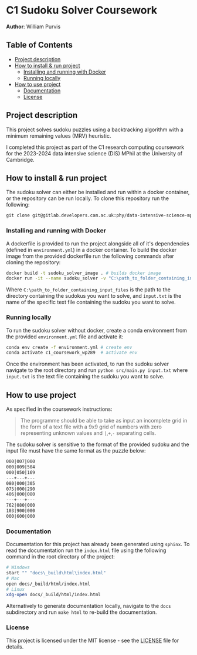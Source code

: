 <!-- omit in toc -->
# C1 Sudoku Solver Coursework

**Author**: William Purvis

<!-- omit in toc -->
## Table of Contents
- [Project description](#project-description)
- [How to install \& run project](#how-to-install--run-project)
  - [Installing and running with Docker](#installing-and-running-with-docker)
  - [Running locally](#running-locally)
- [How to use project](#how-to-use-project)
  - [Documentation](#documentation)
  - [License](#license)

## Project description

This project solves sudoku puzzles using a backtracking algorithm with a minimum remaining values (MRV) heuristic.

I completed this project as part of the C1 research computing coursework for the 2023-2024 data intensive science (DIS) MPhil at the University of Cambridge.

## How to install & run project

The sudoku solver can either be installed and run within a docker container, or the repository can be run locally. To clone this repository run the following:

```txt
git clone git@gitlab.developers.cam.ac.uk:phy/data-intensive-science-mphil/c1_assessment/wp289.git
```

### Installing and running with Docker

A dockerfile is provided to run the project alongside all of it's dependencies (defined in `environment.yml`) in a docker container. To build the docker image from the provided dockerfile run the following commands after cloning the repository:

```bash
docker build -t sudoku_solver_image . # builds docker image
docker run -it --name sudoku_solver -v "C:\path_to_folder_containing_input_files:/usr/src/app/data" sudoku_solver src/main.py /usr/src/app/data/input.txt
```

Where `C:\path_to_folder_containing_input_files` is the path to the directory containing the sudokus you want to solve, and `input.txt` is the name of the specific text file containing the sudoku you want to solve.

### Running locally

To run the sudoku solver without docker, create a conda environment from the provided `environment.yml` file and activate it:

```bash
conda env create -f environment.yml # create env
conda activate c1_coursework_wp289  # activate env
```

Once the environment has been activated, to run the sudoku solver navigate to the root directory and run `python src/main.py input.txt` where `input.txt` is the text file containing the sudoku you want to solve.

## How to use project

As specified in the coursework instructions:

> The programme should be able to take as input an incomplete grid in the form of a text file with a 9x9 grid of numbers with zero representing unknown values and `|`,`+`,`-` separating cells.

The sudoku solver is sensitive to the format of the provided sudoku and the input file must have the same format as the puzzle below:

```txt
000|007|000
000|009|504
000|050|169
---+---+---
080|000|305
075|000|290
406|000|080
---+---+---
762|080|000
103|900|000
000|600|000
```

### Documentation

Documentation for this project has already been generated using `sphinx`. To read the documentation run the `index.html` file using the following command in the root directory of the project:

```bash
# Windows
start "" "docs\_build\html\index.html"
# Mac
open docs/_build/html/index.html
# Linux
xdg-open docs/_build/html/index.html
```

Alternatively to generate documentation locally, navigate to the `docs` subdirectory and run `make html` to re-build the documentation.

### License

This project is licensed under the MIT license - see the [LICENSE](license.txt)
file for details.
